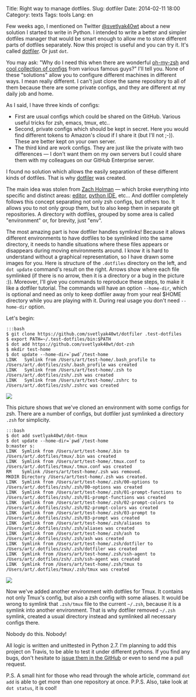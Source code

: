 Title: Right way to manage dotfiles.
Slug: dotfiler
Date: 2014-02-11 18:00
Category: texts
Tags: tools
Lang: en


Few weeks ago, I mentioned on Twitter [@svetlyak40wt](https://twitter.com/svetlyak40wt) about a new solution I started to write in Python. I intended to write a better and simpler dotfiles manager that would be smart enough to allow me to store different parts of dotfiles separately. Now this project is useful and you can try it. It's called [dotfiler][]. Or just `dot`.

You may ask: "Why do I need this when there are wonderful [oh-my-zsh](https://github.com/robbyrussell/oh-my-zsh/) and [cool collection of configs](http://dotfiles.github.io/) from various famous guys?" I'll tell you. None of these "solutions" allow you to configure different machines in different ways. I mean really different. I can't just clone the same repository to all of them because there are some private configs, and they are different at my daily job and home.

As I said, I have three kinds of configs:

* First are usual configs which could be shared on the GitHub. Various useful tricks for zsh, emacs, tmux, etc..
* Second, private configs which should be kept in secret. Here you would find different tokens to Amazon's cloud if I share it (but I'll not ;-)). These are better kept on your own server.
* The third kind are work configs. They are just like the private with two differences — I don't want them on my own servers but I could share them with my colleagues on our GitHub Enterprise server.

I found no solution which allows the easily separation of these different kinds of dotfiles. That is why [dotfiler][] was created.

The main idea was stolen from [Zach Holman](http://zachholman.com/2010/08/dotfiles-are-meant-to-be-forked/) — which broke everything into specific and distinct areas: [editor](https://github.com/svetlyak40wt/dot-emacs), [python IDE](https://github.com/svetlyak40wt/dot-python-dev), etc... And dotfiler completely follows this concept separating not only zsh configs, but others too. It allows you to not only group them, but to also keep them in separate git repositories. A directory with dotfiles, grouped by some area is called "environment" or, for brevity, just "env".

The most amazing part is how dotfiler handles symlinks! Because it allows different environments to have dotfiles to be symlinked into the same directory, it needs to handle situations where these files appears or disappears during moving environments around. I know it is hard to understand without a graphical representation, so I have drawn some images for you. Here is structure of the `.dotfiles` directory on the left, and `dot update` command's result on the right. Arrows show where each file symlinked (if there is no arrow, then it is a directory or a bug in the picture :)). Moreover, I'll give you commands to reproduce these steps, to make it like a dotfiler tutorial. The commands will have an option `--home-dir`, which is optional and need as only to keep dotfiler away from your real $HOME directory while you are playing with it. During real usage you don't need `--home-dir` option.

Let's begin:

    :::bash
    $ git clone https://github.com/svetlyak40wt/dotfiler .test-dotfiles
    $ export PATH=~/.test-dotfiles/bin:$PATH
    $ dot add https://github.com/svetlyak40wt/dot-zsh
    $ mkdir test-home
    $ dot update --home-dir=`pwd`/test-home
    LINK   Symlink from /Users/art/test-home/.bash_profile to /Users/art/.dotfiles/zsh/.bash_profile was created
    LINK   Symlink from /Users/art/test-home/.zsh to /Users/art/.dotfiles/zsh/.zsh was created
    LINK   Symlink from /Users/art/test-home/.zshrc to /Users/art/.dotfiles/zsh/.zshrc was created

![](http://img-fotki.yandex.ru/get/9895/13558447.f/0_aa14f_4f5befb1_L.jpg)

This picture shows that we've cloned an environment with some configs for zsh. There are a number of configs, but dotfiler just symlinked a directory `.zsh` for simplicity.

    :::bash
    $ dot add svetlyak40wt/dot-tmux
    $ dot update --home-dir=`pwd`/test-home                                                                                 b:master s:
    LINK  Symlink from /Users/art/test-home/.bin to /Users/art/.dotfiles/tmux/.bin was created
    LINK  Symlink from /Users/art/test-home/.tmux.conf to /Users/art/.dotfiles/tmux/.tmux.conf was created
    RM    Symlink /Users/art/test-home/.zsh was removed.
    MKDIR Directory /Users/art/test-home/.zsh was created.
    LINK  Symlink from /Users/art/test-home/.zsh/00-options to /Users/art/.dotfiles/zsh/.zsh/00-options was created
    LINK  Symlink from /Users/art/test-home/.zsh/01-prompt-functions to /Users/art/.dotfiles/zsh/.zsh/01-prompt-functions was created
    LINK  Symlink from /Users/art/test-home/.zsh/02-prompt-colors to /Users/art/.dotfiles/zsh/.zsh/02-prompt-colors was created
    LINK  Symlink from /Users/art/test-home/.zsh/03-prompt to /Users/art/.dotfiles/zsh/.zsh/03-prompt was created
    LINK  Symlink from /Users/art/test-home/.zsh/aliases to /Users/art/.dotfiles/zsh/.zsh/aliases was created
    LINK  Symlink from /Users/art/test-home/.zsh/ash to /Users/art/.dotfiles/zsh/.zsh/ash was created
    LINK  Symlink from /Users/art/test-home/.zsh/dotfiler to /Users/art/.dotfiles/zsh/.zsh/dotfiler was created
    LINK  Symlink from /Users/art/test-home/.zsh/ssh-agent to /Users/art/.dotfiles/zsh/.zsh/ssh-agent was created
    LINK  Symlink from /Users/art/test-home/.zsh/tmux to /Users/art/.dotfiles/tmux/.zsh/tmux was created

![](http://img-fotki.yandex.ru/get/9314/13558447.f/0_aa150_6aa53046_L.jpg)

Now we've added another environment with dotfiles for Tmux. It contains not only Tmux's config, but also a zsh config with some aliases. It would be wrong to symlink that `.zsh/tmux` file to the current `~/.zsh`, because it is a symlink into another environment. That is why dotfiler removed `~/.zsh` symlink, created a usual directory instead and symlinked all necessary configs there.

Nobody do this. Nobody!

All logic is written and unittested in Python 2.7. I'm planning to add this project on Travis, to be able to test it under different pythons. If you find any bugs, don't hesitate to [issue them in the GitHub](https://github.com/svetlyak40wt/dotfiler/issues) or even to send me a pull request.

P.S. A small hint for those who read through the whole article, command `dot add` is able to get more than one repository at once.
P.P.S. Also, take look at `dot status`, it is cool!

[dotfiler]: https://github.com/svetlyak40wt/dotfiler